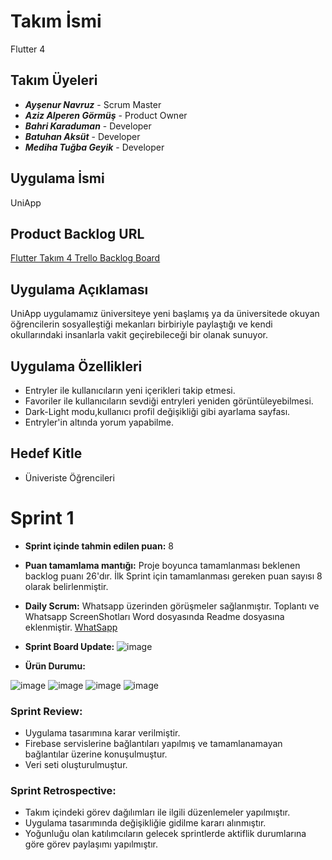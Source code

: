 # Takım İsmi
Flutter 4
## Takım Üyeleri
- _**Ayşenur Navruz**_  - Scrum Master
- _**Aziz Alperen Görmüş**_ - Product Owner
- _**Bahri Karaduman**_ - Developer
- _**Batuhan Aksüt**_ - Developer
- _**Mediha Tuğba Geyik**_ - Developer
## Uygulama İsmi
UniApp
## Product Backlog URL
[Flutter Takım 4 Trello Backlog Board](https://trello.com/b/JNUd1IcV/uniapp)
## Uygulama Açıklaması
UniApp uygulamamız üniversiteye yeni başlamış ya da üniversitede okuyan öğrencilerin sosyalleştiği mekanları birbiriyle paylaştığı ve kendi okullarındaki insanlarla vakit geçirebileceği bir olanak sunuyor.
## Uygulama Özellikleri
- Entryler ile kullanıcıların yeni içerikleri takip etmesi.
- Favoriler ile kullanıcıların sevdiği entryleri yeniden görüntüleyebilmesi.
- Dark-Light modu,kullanıcı profil değişikliği gibi ayarlama sayfası.
- Entryler'in altında yorum yapabilme.
## Hedef Kitle
- Üniveriste Öğrencileri
# Sprint 1
- **Sprint içinde tahmin edilen puan:** 8
- **Puan tamamlama mantığı:** Proje boyunca tamamlanması beklenen backlog puanı 26'dır. İlk Sprint için tamamlanması gereken puan sayısı 8 olarak belirlenmiştir.
- **Daily Scrum:** Whatsapp üzerinden görüşmeler sağlanmıştır.
Toplantı ve Whatsapp ScreenShotları Word dosyasında Readme dosyasına eklenmiştir.
 [WhatSapp](DailyScrumEkranGörüntüleri.docx)

- **Sprint Board Update:**
 ![image](https://github.com/AlperenI/bootcamp_grup4/assets/120336541/4670d3dd-8a2e-456d-b8a0-2825b8467646)


- **Ürün Durumu:**


![image](https://github.com/AlperenI/bootcamp_grup4/assets/120336541/b2c1dc29-dbd2-4153-bcf0-8a17b7d901ef)
![image](https://github.com/AlperenI/bootcamp_grup4/assets/120336541/df939549-5f1f-4381-9d65-35e37be14878)
![image](https://github.com/AlperenI/bootcamp_grup4/assets/120336541/78bff87c-19a4-469d-a73c-36e7ee7badfe)
![image](https://github.com/AlperenI/bootcamp_grup4/assets/120336541/433572ac-1743-4125-8535-96b454756bb1)



### Sprint Review:
- Uygulama tasarımına karar verilmiştir.
- Firebase servislerine bağlantıları yapılmış ve tamamlanamayan bağlantılar üzerine konuşulmuştur.
- Veri seti oluşturulmuştur.
### Sprint Retrospective:
- Takım içindeki görev dağılımları ile ilgili düzenlemeler yapılmıştır.
- Uygulama tasarımında değişikliğie gidilme kararı alınmıştır.
- Yoğunluğu olan katılımcıların gelecek sprintlerde aktiflik durumlarına göre görev paylaşımı yapılmıştır.



